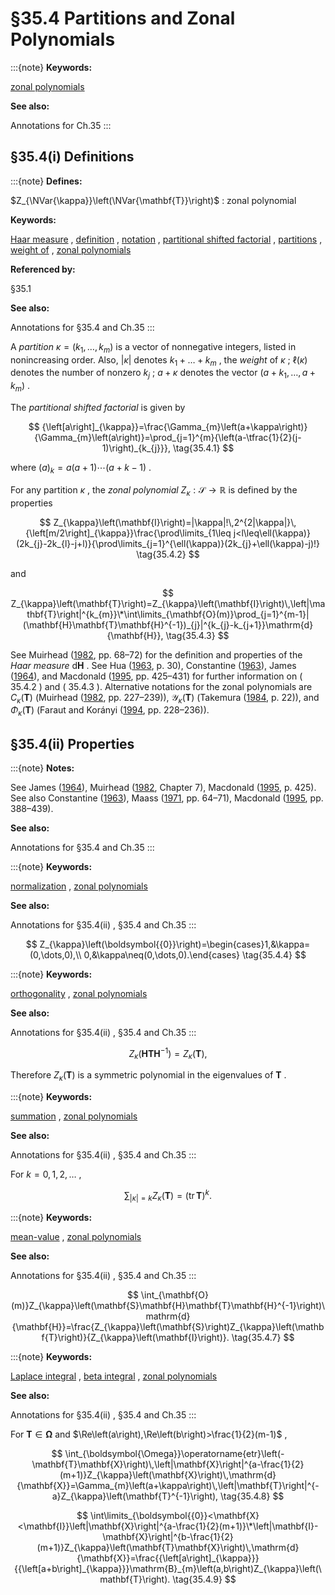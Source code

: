 # §35.4 Partitions and Zonal Polynomials

:::{note}
**Keywords:**

[zonal polynomials](http://dlmf.nist.gov/search/search?q=zonal%20polynomials)

**See also:**

Annotations for Ch.35
:::


## §35.4(i) Definitions

:::{note}
**Defines:**

$Z_{\NVar{\kappa}}\left(\NVar{\mathbf{T}}\right)$ : zonal polynomial

**Keywords:**

[Haar measure](http://dlmf.nist.gov/search/search?q=Haar%20measure) , [definition](http://dlmf.nist.gov/search/search?q=definition) , [notation](http://dlmf.nist.gov/search/search?q=notation) , [partitional shifted factorial](http://dlmf.nist.gov/search/search?q=partitional%20shifted%20factorial) , [partitions](http://dlmf.nist.gov/search/search?q=partitions) , [weight of](http://dlmf.nist.gov/search/search?q=weight%20of) , [zonal polynomials](http://dlmf.nist.gov/search/search?q=zonal%20polynomials)

**Referenced by:**

§35.1

**See also:**

Annotations for §35.4 and Ch.35
:::

A *partition* $\kappa=(k_{1},\dots,k_{m})$ is a vector of nonnegative integers, listed in nonincreasing order. Also, $|\kappa|$ denotes $k_{1}+\dots+k_{m}$ , the *weight* of $\kappa$ ; $\ell(\kappa)$ denotes the number of nonzero $k_{j}$ ; $a+\kappa$ denotes the vector $(a+k_{1},\dots,a+k_{m})$ .

The *partitional shifted factorial* is given by


<a id="E1"></a>
$$
{\left[a\right]_{\kappa}}=\frac{\Gamma_{m}\left(a+\kappa\right)}{\Gamma_{m}\left(a\right)}=\prod_{j=1}^{m}{\left(a-\tfrac{1}{2}(j-1)\right)_{k_{j}}}, \tag{35.4.1}
$$

where ${\left(a\right)_{k}}=a(a+1)\cdots(a+k-1)$ .

For any partition $\kappa$ , the *zonal polynomial* $Z_{\kappa}:\boldsymbol{\mathcal{S}}\to\mathbb{R}$ is defined by the properties


<a id="E2"></a>
$$
Z_{\kappa}\left(\mathbf{I}\right)=|\kappa|!\,2^{2|\kappa|}\,{\left[m/2\right]_{\kappa}}\frac{\prod\limits_{1\leq j<l\leq\ell(\kappa)}(2k_{j}-2k_{l}-j+l)}{\prod\limits_{j=1}^{\ell(\kappa)}(2k_{j}+\ell(\kappa)-j)!} \tag{35.4.2}
$$

and


<a id="E3"></a>
$$
Z_{\kappa}\left(\mathbf{T}\right)=Z_{\kappa}\left(\mathbf{I}\right)\,\left|\mathbf{T}\right|^{k_{m}}\*\int\limits_{\mathbf{O}(m)}\prod_{j=1}^{m-1}|(\mathbf{H}\mathbf{T}\mathbf{H}^{-1})_{j}|^{k_{j}-k_{j+1}}\mathrm{d}{\mathbf{H}}, \tag{35.4.3}
$$

See Muirhead ([1982](./bib/M.html#bib1667 "Aspects of Multivariate Statistical Theory"), pp. 68–72) for the definition and properties of the *Haar measure* $\mathrm{d}{\mathbf{H}}$ . See Hua ([1963](./bib/H.html#bib1107 "Harmonic Analysis of Functions of Several Complex Variables in the Classical Domains"), p. 30), Constantine ([1963](./bib/C.html#bib573 "Some non-central distribution problems in multivariate analysis")), James ([1964](./bib/J.html#bib1161 "Distributions of matrix variates and latent roots derived from normal samples")), and Macdonald ([1995](./bib/M.html#bib1518 "Symmetric Functions and Hall Polynomials"), pp. 425–431) for further information on ( 35.4.2 ) and ( 35.4.3 ). Alternative notations for the zonal polynomials are $C_{\kappa}(\mathbf{T})$ (Muirhead ([1982](./bib/M.html#bib1667 "Aspects of Multivariate Statistical Theory"), pp. 227–239)), $\mathcal{Y}_{\kappa}(\mathbf{T})$ (Takemura ([1984](./bib/T.html#bib2200 "Zonal Polynomials"), p. 22)), and $\Phi_{\kappa}(\mathbf{T})$ (Faraut and Korányi ([1994](./bib/F.html#bib775 "Analysis on Symmetric Cones"), pp. 228–236)).


## §35.4(ii) Properties

:::{note}
**Notes:**

See James ([1964](./bib/J.html#bib1161 "Distributions of matrix variates and latent roots derived from normal samples")), Muirhead ([1982](./bib/M.html#bib1667 "Aspects of Multivariate Statistical Theory"), Chapter 7), Macdonald ([1995](./bib/M.html#bib1518 "Symmetric Functions and Hall Polynomials"), p. 425). See also Constantine ([1963](./bib/C.html#bib573 "Some non-central distribution problems in multivariate analysis")), Maass ([1971](./bib/M.html#bib1511 "Siegel’s modular forms and Dirichlet series"), pp. 64–71), Macdonald ([1995](./bib/M.html#bib1518 "Symmetric Functions and Hall Polynomials"), pp. 388–439).

**See also:**

Annotations for §35.4 and Ch.35
:::

:::{note}
**Keywords:**

[normalization](http://dlmf.nist.gov/search/search?q=normalization) , [zonal polynomials](http://dlmf.nist.gov/search/search?q=zonal%20polynomials)

**See also:**

Annotations for §35.4(ii) , §35.4 and Ch.35
:::


<a id="E4"></a>
$$
Z_{\kappa}\left(\boldsymbol{{0}}\right)=\begin{cases}1,&\kappa=(0,\dots,0),\\
0,&\kappa\neq(0,\dots,0).\end{cases} \tag{35.4.4}
$$

:::{note}
**Keywords:**

[orthogonality](http://dlmf.nist.gov/search/search?q=orthogonality) , [zonal polynomials](http://dlmf.nist.gov/search/search?q=zonal%20polynomials)

**See also:**

Annotations for §35.4(ii) , §35.4 and Ch.35
:::


<a id="E5"></a>
$$
Z_{\kappa}\left(\mathbf{H}\mathbf{T}\mathbf{H}^{-1}\right)=Z_{\kappa}\left(\mathbf{T}\right), \tag{35.4.5}
$$

Therefore $Z_{\kappa}\left(\mathbf{T}\right)$ is a symmetric polynomial in the eigenvalues of $\mathbf{T}$ .

:::{note}
**Keywords:**

[summation](http://dlmf.nist.gov/search/search?q=summation) , [zonal polynomials](http://dlmf.nist.gov/search/search?q=zonal%20polynomials)

**See also:**

Annotations for §35.4(ii) , §35.4 and Ch.35
:::

For $k=0,1,2,\dots$ ,


<a id="E6"></a>
$$
\sum_{|\kappa|=k}Z_{\kappa}\left(\mathbf{T}\right)=(\operatorname{tr}{\mathbf{T}})^{k}. \tag{35.4.6}
$$

:::{note}
**Keywords:**

[mean-value](http://dlmf.nist.gov/search/search?q=mean-value) , [zonal polynomials](http://dlmf.nist.gov/search/search?q=zonal%20polynomials)

**See also:**

Annotations for §35.4(ii) , §35.4 and Ch.35
:::


<a id="E7"></a>
$$
\int_{\mathbf{O}(m)}Z_{\kappa}\left(\mathbf{S}\mathbf{H}\mathbf{T}\mathbf{H}^{-1}\right)\mathrm{d}{\mathbf{H}}=\frac{Z_{\kappa}\left(\mathbf{S}\right)Z_{\kappa}\left(\mathbf{T}\right)}{Z_{\kappa}\left(\mathbf{I}\right)}. \tag{35.4.7}
$$

:::{note}
**Keywords:**

[Laplace integral](http://dlmf.nist.gov/search/search?q=Laplace%20integral) , [beta integral](http://dlmf.nist.gov/search/search?q=beta%20integral) , [zonal polynomials](http://dlmf.nist.gov/search/search?q=zonal%20polynomials)

**See also:**

Annotations for §35.4(ii) , §35.4 and Ch.35
:::

For $\mathbf{T}\in{\boldsymbol{\Omega}}$ and $\Re\left(a\right),\Re\left(b\right)>\frac{1}{2}(m-1)$ ,


<a id="E8"></a>
$$
\int_{\boldsymbol{\Omega}}\operatorname{etr}\left(-\mathbf{T}\mathbf{X}\right)\,\left|\mathbf{X}\right|^{a-\frac{1}{2}(m+1)}Z_{\kappa}\left(\mathbf{X}\right)\,\mathrm{d}{\mathbf{X}}=\Gamma_{m}\left(a+\kappa\right)\,\left|\mathbf{T}\right|^{-a}Z_{\kappa}\left(\mathbf{T}^{-1}\right), \tag{35.4.8}
$$


<a id="E9"></a>
$$
\int\limits_{\boldsymbol{{0}}<\mathbf{X}<\mathbf{I}}\left|\mathbf{X}\right|^{a-\frac{1}{2}(m+1)}\*\left|\mathbf{I}-\mathbf{X}\right|^{b-\frac{1}{2}(m+1)}Z_{\kappa}\left(\mathbf{T}\mathbf{X}\right)\,\mathrm{d}{\mathbf{X}}=\frac{{\left[a\right]_{\kappa}}}{{\left[a+b\right]_{\kappa}}}\mathrm{B}_{m}\left(a,b\right)Z_{\kappa}\left(\mathbf{T}\right). \tag{35.4.9}
$$
